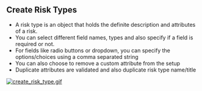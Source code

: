 ## Create Risk Types

* A risk type is an object that holds the definite description and attributes of a risk. 
* You can select different field names, types and also specify if a field is required or not.
* For fields like radio buttons or dropdown, you can specify the options/choices using a comma separated string
* You can also choose to remove a custom attribute from the setup
* Duplicate attributes are validated and also duplicate risk type name/title

[![create_risk_type.gif](https://s3.gifyu.com/images/create_risk_type.gif)](https://gifyu.com/image/9yoZ)